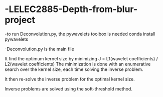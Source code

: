 # -LELEC2885-Depth-from-blur-project

-to run Deconvolution.py, the pywavelets toolbox is needed
conda install pywavelets

-Deconvolution.py is the main file

It find the optimum kernel size by minimizing J = L1(wavelet coefficients) / L2(wavelet coefficients)
The minimization is done with an enumerative search over the kernel size, each time solving the inverse problem.

It then re-solve the inverse problem for the optimal kernel size.

Inverse problems are solved using the soft-threshold method.
